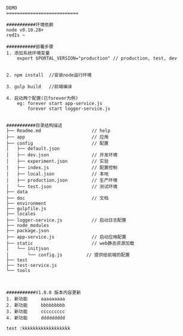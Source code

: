     DEMO
    ===========================

    ###########环境依赖
    node v0.10.28+
    redIs ~

    ###########部署步骤
    1. 添加系统环境变量
        export $PORTAL_VERSION="production" // production, test, dev


    2. npm install  //安装node运行环境

    3. gulp build   //前端编译

    4. 启动两个配置(已forever为例)
        eg: forever start app-service.js
            forever start logger-service.js


    ###########目录结构描述
    ├── Readme.md                   // help
    ├── app                         // 应用
    ├── config                      // 配置
    │   ├── default.json
    │   ├── dev.json                // 开发环境
    │   ├── experiment.json         // 实验
    │   ├── index.js                // 配置控制
    │   ├── local.json              // 本地
    │   ├── production.json         // 生产环境
    │   └── test.json               // 测试环境
    ├── data
    ├── doc                         // 文档
    ├── environment
    ├── gulpfile.js
    ├── locales
    ├── logger-service.js           // 启动日志配置
    ├── node_modules
    ├── package.json
    ├── app-service.js              // 启动应用配置
    ├── static                      // web静态资源加载
    │   └── initjson
    │       └── config.js         // 提供给前端的配置
    ├── test
    ├── test-service.js
    └── tools



    ###########V1.0.0 版本内容更新
    1. 新功能     aaaaaaaaa
    2. 新功能     bbbbbbbbb
    3. 新功能     ccccccccc
    4. 新功能     ddddddddd

    test :kkkkkkkkkkkkkkkkkk
